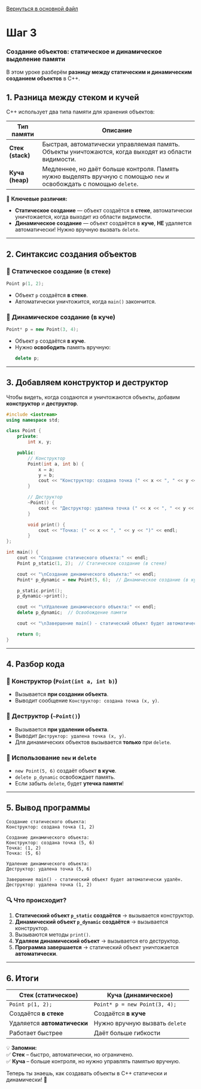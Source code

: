 [Вернуться в основной файл](https://github.com/Yambai/OOP_L2/blob/main/README.md)
# **Шаг 3**

### **Создание объектов: статическое и динамическое выделение памяти**
В этом уроке разберём **разницу между статическим и динамическим созданием объектов** в C++.

## **1. Разница между стеком и кучей**
C++ использует два типа памяти для хранения объектов:

| Тип памяти  | Описание |
|------------|----------|
| **Стек (stack)** | Быстрая, автоматически управляемая память. Объекты уничтожаются, когда выходят из области видимости. |
| **Куча (heap)** | Медленнее, но даёт больше контроля. Память нужно выделять вручную с помощью `new` и освобождать с помощью `delete`. |

📌 **Ключевые различия:**
- **Статическое создание** — объект создаётся в **стеке**, автоматически уничтожается, когда выходит из области видимости.
- **Динамическое создание** — объект создаётся в **куче**, **НЕ** удаляется автоматически! Нужно вручную вызвать `delete`.

---

## **2. Синтаксис создания объектов**
### **📌 Статическое создание (в стеке)**
```cpp
Point p(1, 2);
```
- Объект `p` создаётся **в стеке**.
- Автоматически уничтожится, когда `main()` закончится.

### **📌 Динамическое создание (в куче)**
```cpp
Point* p = new Point(3, 4);
```
- Объект `p` создаётся **в куче**.
- Нужно **освободить** память вручную:  
  ```cpp
  delete p;
  ```

---

## **3. Добавляем конструктор и деструктор**
Чтобы видеть, когда создаются и уничтожаются объекты, добавим **конструктор** и **деструктор**.

```cpp
#include <iostream>
using namespace std;

class Point {
    private:
        int x, y;

    public:
        // Конструктор
        Point(int a, int b) {
            x = a;
            y = b;
            cout << "Конструктор: создана точка (" << x << ", " << y << ")" << endl;
        }

        // Деструктор
        ~Point() {
            cout << "Деструктор: удалена точка (" << x << ", " << y << ")" << endl;
        }

        void print() {
            cout << "Точка: (" << x << ", " << y << ")" << endl;
        }
};

int main() {
    cout << "Создание статического объекта:" << endl;
    Point p_static(1, 2);  // Статическое создание (в стеке)

    cout << "\nСоздание динамического объекта:" << endl;
    Point* p_dynamic = new Point(5, 6);  // Динамическое создание (в куче)

    p_static.print();
    p_dynamic->print();

    cout << "\nУдаление динамического объекта:" << endl;
    delete p_dynamic;  // Освобождение памяти

    cout << "\nЗавершение main() - статический объект будет автоматически удалён." << endl;

    return 0;
}
```

---

## **4. Разбор кода**
### **📌 Конструктор (`Point(int a, int b)`)**
- Вызывается **при создании объекта**.
- Выводит сообщение `Конструктор: создана точка (x, y)`.

### **📌 Деструктор (`~Point()`)**
- Вызывается **при удалении объекта**.
- Выводит `Деструктор: удалена точка (x, y)`.
- Для динамических объектов вызывается **только** при `delete`.

### **📌 Использование `new` и `delete`**
- `new Point(5, 6)` создаёт объект **в куче**.
- `delete p_dynamic` освобождает память.
- Если забыть `delete`, будет **утечка памяти**!

---

## **5. Вывод программы**
```
Создание статического объекта:
Конструктор: создана точка (1, 2)

Создание динамического объекта:
Конструктор: создана точка (5, 6)
Точка: (1, 2)
Точка: (5, 6)

Удаление динамического объекта:
Деструктор: удалена точка (5, 6)

Завершение main() - статический объект будет автоматически удалён.
Деструктор: удалена точка (1, 2)
```

### **🔍 Что происходит?**
1. **Статический объект `p_static` создаётся** → вызывается конструктор.
2. **Динамический объект `p_dynamic` создаётся** → вызывается конструктор.
3. Вызываются методы `print()`.
4. **Удаляем динамический объект** → вызывается его деструктор.
5. **Программа завершается** → статический объект уничтожается **автоматически**.

---

## **6. Итоги**
| Стек (статическое) | Куча (динамическое) |
|--------------------|--------------------|
| `Point p(1, 2);` | `Point* p = new Point(3, 4);` |
| Создаётся **в стеке** | Создаётся **в куче** |
| Удаляется **автоматически** | Нужно вручную вызвать `delete` |
| Работает быстрее | Даёт больше гибкости |

💡 **Запомни:**  
✅ **Стек** – быстро, автоматически, но ограничено.  
✅ **Куча** – больше контроля, но нужно управлять памятью вручную.  

Теперь ты знаешь, как создавать объекты в C++ статически и динамически! 🚀
